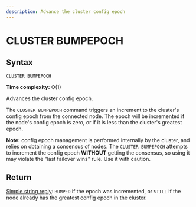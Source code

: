 ```yaml
---
description: Advance the cluster config epoch
---
```


# CLUSTER BUMPEPOCH

## Syntax

    CLUSTER BUMPEPOCH 

**Time complexity:** O(1)

Advances the cluster config epoch.

The `CLUSTER BUMPEPOCH` command triggers an increment to the cluster's config epoch from the connected node. The epoch will be incremented if the node's config epoch is zero, or if it is less than the cluster's greatest epoch.

**Note:** config epoch management is performed internally by the cluster, and relies on obtaining a consensus of nodes. The `CLUSTER BUMPEPOCH` attempts to increment the config epoch **WITHOUT** getting the consensus, so using it may violate the "last failover wins" rule. Use it with caution.

## Return

[Simple string reply](https://redis.io/docs/reference/protocol-spec#resp-simple-strings): `BUMPED` if the epoch was incremented, or `STILL` if the node already has the greatest config epoch in the cluster.
